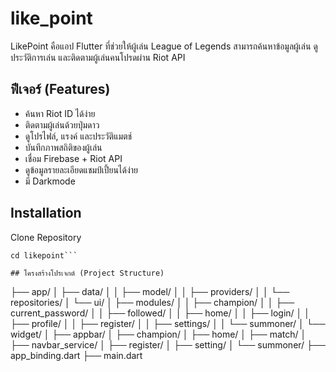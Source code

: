 # like_point

LikePoint คือแอป Flutter ที่ช่วยให้ผู้เล่น League of Legends สามารถค้นหาข้อมูลผู้เล่น ดูประวัติการเล่น และติดตามผู้เล่นคนโปรดผ่าน Riot API

## ฟีเจอร์ (Features)
- ค้นหา Riot ID ได้ง่าย
- ติดตามผู้เล่นด้วยปุ่มดาว
- ดูโปรไฟล์, แรงค์ และประวัติแมตช์
- บันทึกภาพสถิติของผู้เล่น
- เชื่อม Firebase + Riot API
- ดูข้อมูลรายละเอียดแชมป์เปี้ยนได้ง่าย
- มี Darkmode

## Installation
Clone Repository
```https://github.com/Narongchai70/Like_Point.git
cd likepoint```

## โครงสร้างโปรเจกต์ (Project Structure)
```
├── app/
│   ├── data/
│   │   ├── model/
│   │   ├── providers/
│   │   └── repositories/
│   └── ui/
│       ├── modules/
│       │   ├── champion/
│       │   ├── current_password/
│       │   ├── followed/
│       │   ├── home/
│       │   ├── login/
│       │   ├── profile/
│       │   ├── register/
│       │   ├── settings/
│       │   └── summoner/
│       └── widget/
│           ├── appbar/
│           ├── champion/
│           ├── home/
│           ├── match/
│           ├── navbar_service/
│           ├── register/
│           ├── setting/
│           └── summoner/
├── app_binding.dart
├── main.dart
```
